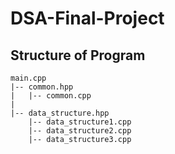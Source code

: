 # DSA-Final-Project

## Structure of Program
```
main.cpp
|-- common.hpp
|   |-- common.cpp
|
|-- data_structure.hpp
    |-- data_structure1.cpp
    |-- data_structure2.cpp
    |-- data_structure3.cpp
```
